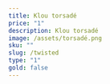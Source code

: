 ```yaml
---
title: Klou torsadé
price: "1"
description: Klou torsadé
image: /assets/torsadé.png
sku: ""
slug: /twisted
type: "1"
gold: false
---
```

